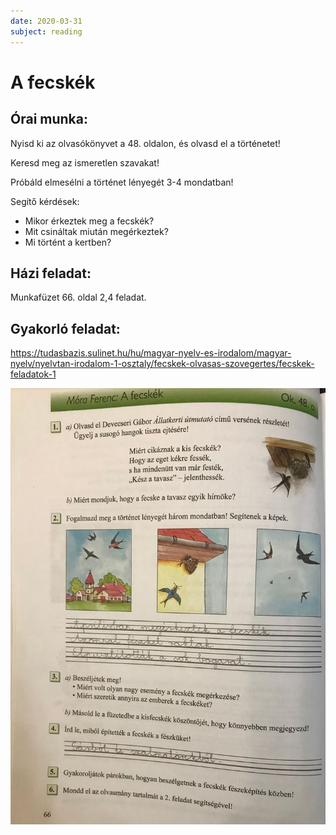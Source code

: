 ```yaml
---
date: 2020-03-31
subject: reading
---
```


# A fecskék

## Órai munka:

Nyisd ki az olvasókönyvet a 48. oldalon, és olvasd el a történetet!

Keresd meg az ismeretlen szavakat!

Próbáld elmesélni a történet lényegét 3-4 mondatban!

Segítő kérdések:

* Mikor érkeztek meg a fecskék?
* Mit csináltak miután megérkeztek?
* Mi történt a kertben?

## Házi feladat:

Munkafüzet 66. oldal 2,4 feladat.

## Gyakorló feladat:

https://tudasbazis.sulinet.hu/hu/magyar-nyelv-es-irodalom/magyar-nyelv/nyelvtan-irodalom-1-osztaly/fecskek-olvasas-szovegertes/fecskek-feladatok-1

![Megoldások](megoldasok/2020-03-31-olvasas.jpg)
